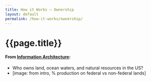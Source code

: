 ```yaml
---
title: How it Works – Ownership
layout: default
permalink: /how-it-works/ownership/
---
```


<div class="container-outer container-padded">

  <h1>{{page.title}}</h1>
  <h4>From <a href="https://github.com/18F/doi-extractives-data/wiki/Information-Architecture">Information Architecture</a>:</h4>

  <ul class="bullet">
    <li>Who owns land, ocean waters, and natural resources in the US?</li>
    <li>[image: from intro, % production on federal vs non-federal lands]</li>
  </ul>

</div>


